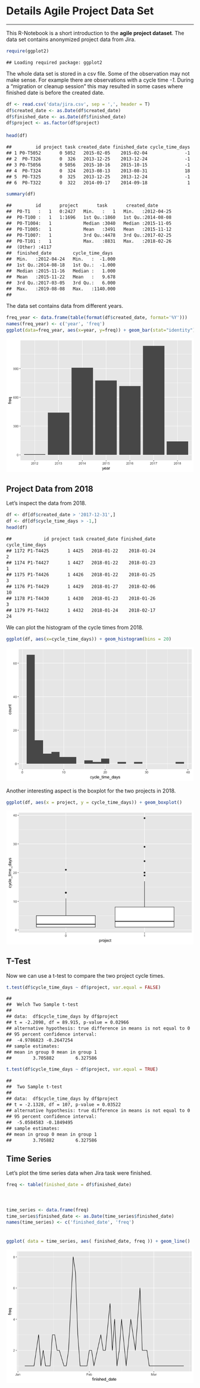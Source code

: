 Details Agile Project Data Set
================

-----

This R-Notebook is a short introduction to the **agile project
dataset**. The data set contains anonymized project data from Jira.

``` r
require(ggplot2)
```

    ## Loading required package: ggplot2

The whole data set is stored in a csv file. Some of the observation may
not make sense. For example there are observations with a cycle time
*-1*. During a “migration or cleanup session” this may resulted in some
cases where finished date is before the created date.

``` r
df <- read.csv('data/jira.csv', sep = ',', header = T)
df$created_date <- as.Date(df$created_date)
df$finished_date <- as.Date(df$finished_date)
df$project <- as.factor(df$project)

head(df)
```

    ##         id project task created_date finished_date cycle_time_days
    ## 1 P0-T5052       0 5052   2015-02-05    2015-02-04              -1
    ## 2  P0-T326       0  326   2013-12-25    2013-12-24              -1
    ## 3 P0-T5056       0 5056   2015-10-16    2015-10-15              -1
    ## 4  P0-T324       0  324   2013-08-13    2013-08-31              18
    ## 5  P0-T325       0  325   2013-12-25    2013-12-24              -1
    ## 6  P0-T322       0  322   2014-09-17    2014-09-18               1

``` r
summary(df)
```

    ##         id       project       task       created_date       
    ##  P0-T1   :   1   0:2427   Min.   :   1   Min.   :2012-04-25  
    ##  P0-T100 :   1   1:1696   1st Qu.:1860   1st Qu.:2014-08-08  
    ##  P0-T1004:   1            Median :3040   Median :2015-11-05  
    ##  P0-T1005:   1            Mean   :3491   Mean   :2015-11-12  
    ##  P0-T1007:   1            3rd Qu.:4478   3rd Qu.:2017-02-25  
    ##  P0-T101 :   1            Max.   :8831   Max.   :2018-02-26  
    ##  (Other) :4117                                               
    ##  finished_date        cycle_time_days   
    ##  Min.   :2012-04-24   Min.   :  -1.000  
    ##  1st Qu.:2014-08-18   1st Qu.:  -1.000  
    ##  Median :2015-11-16   Median :   1.000  
    ##  Mean   :2015-11-22   Mean   :   9.678  
    ##  3rd Qu.:2017-03-05   3rd Qu.:   6.000  
    ##  Max.   :2019-08-08   Max.   :1140.000  
    ## 

The data set contains data from different years.

``` r
freq_year <- data.frame(table(format(df$created_date, format='%Y')))
names(freq_year) <- c('year', 'freq')
ggplot(data=freq_year, aes(x=year, y=freq)) + geom_bar(stat="identity")
```

![](details_dataset_files/figure-gfm/unnamed-chunk-3-1.png)<!-- -->

## Project Data from 2018

Let’s inspect the data from 2018.

``` r
df <- df[df$created_date > '2017-12-31',]
df <- df[df$cycle_time_days > -1,]
head(df)
```

    ##            id project task created_date finished_date cycle_time_days
    ## 1172 P1-T4425       1 4425   2018-01-22    2018-01-24               2
    ## 1174 P1-T4427       1 4427   2018-01-22    2018-01-23               1
    ## 1175 P1-T4426       1 4426   2018-01-22    2018-01-25               3
    ## 1176 P1-T4429       1 4429   2018-01-27    2018-02-06              10
    ## 1178 P1-T4430       1 4430   2018-01-23    2018-01-26               3
    ## 1179 P1-T4432       1 4432   2018-01-24    2018-02-17              24

We can plot the histogram of the cycle times from 2018.

``` r
ggplot(df, aes(x=cycle_time_days)) + geom_histogram(bins = 20)
```

![](details_dataset_files/figure-gfm/unnamed-chunk-5-1.png)<!-- -->

Another interesting aspect is the boxplot for the two projects in 2018.

``` r
ggplot(df, aes(x = project, y = cycle_time_days)) + geom_boxplot()
```

![](details_dataset_files/figure-gfm/unnamed-chunk-6-1.png)<!-- -->

## T-Test

Now we can use a t-test to compare the two project cycle times.

``` r
t.test(df$cycle_time_days ~ df$project, var.equal = FALSE) 
```

    ## 
    ##  Welch Two Sample t-test
    ## 
    ## data:  df$cycle_time_days by df$project
    ## t = -2.2098, df = 89.915, p-value = 0.02966
    ## alternative hypothesis: true difference in means is not equal to 0
    ## 95 percent confidence interval:
    ##  -4.9786823 -0.2647254
    ## sample estimates:
    ## mean in group 0 mean in group 1 
    ##        3.705882        6.327586

``` r
t.test(df$cycle_time_days ~ df$project, var.equal = TRUE) 
```

    ## 
    ##  Two Sample t-test
    ## 
    ## data:  df$cycle_time_days by df$project
    ## t = -2.1328, df = 107, p-value = 0.03522
    ## alternative hypothesis: true difference in means is not equal to 0
    ## 95 percent confidence interval:
    ##  -5.0584583 -0.1849495
    ## sample estimates:
    ## mean in group 0 mean in group 1 
    ##        3.705882        6.327586

## Time Series

Let’s plot the time series data when Jira task were finished.

``` r
freq <- table(finished_date = df$finished_date)



time_series <- data.frame(freq)
time_series$finished_date <- as.Date(time_series$finished_date)
names(time_series) <- c('finished_date', 'freq')


ggplot( data = time_series, aes( finished_date, freq )) + geom_line() 
```

![](details_dataset_files/figure-gfm/unnamed-chunk-9-1.png)<!-- -->

